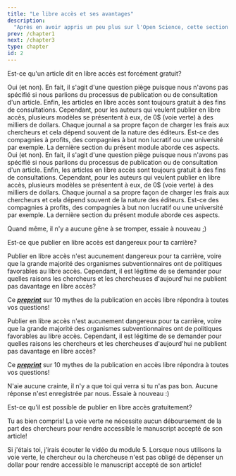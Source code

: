 ```yaml
---
title: "Le libre accès et ses avantages"
description:
  "Après en avoir appris un peu plus sur l'Open Science, cette section approfondira l'aspect du libre accès (Open Access) et ses avantages. En espérant que vous apprécierez les bénéfices personnels et sociétaux qu'une personne peut engendrer en ouvrant ses recherches."
prev: /chapter1
next: /chapter3
type: chapter
id: 2
---
```

<exercise id="1" title="Qu'est-ce que le libre accès?" type="slides">

<slides source="chapter2_01_libre">
</slides>

</exercise>

<exercise id="2" title="Testez vos connaissances">

Est-ce qu'un article dit en libre accès est forcément gratuit?

<choice>
<opt text="Oui" correct="true">
Oui (et non). En fait, il s'agit d'une question piège puisque nous n'avons pas spécifié si nous parlions du processus de publication ou de consultation d'un article. Enfin, les articles en libre accès sont toujours gratuit à des fins de consultations. Cependant, pour les auteurs qui veulent publier en libre accès, plusieurs modèles se présentent à eux, de 0$ (voie verte) à des milliers de dollars. Chaque journal a sa propre façon de charger les frais aux chercheurs et cela dépend souvent de la nature des éditeurs. Est-ce des compagnies à profits, des compagnies à but non lucratif ou une université par exemple. La dernière section du présent module aborde ces aspects.

</opt>

<opt text="Non">
Oui (et non). En fait, il s'agit d'une question piège puisque nous n'avons pas spécifié si nous parlions du processus de publication ou de consultation d'un article. Enfin, les articles en libre accès sont toujours gratuit à des fins de consultations. Cependant, pour les auteurs qui veulent publier en libre accès, plusieurs modèles se présentent à eux, de 0$ (voie verte) à des milliers de dollars. Chaque journal a sa propre façon de charger les frais aux chercheurs et cela dépend souvent de la nature des éditeurs. Est-ce des compagnies à profits, des compagnies à but non lucratif ou une université par exemple. La dernière section du présent module aborde ces aspects.
</opt>

<opt text="Je ne sais pas, je ne veux pas me mouiller">

Quand même, il n'y a aucune gêne à se tromper, essaie à nouveau ;)

</opt>
</choice>

</exercise>

<exercise id="3" title="Quels sont les avantages associés au libre accès?" type="slides">

<slides source="chapter2_02_liberetoi">
</slides>

</exercise>

<exercise id="4" title="Testez vos connaissances">

Est-ce que publier en libre accès est dangereux pour ta carrière?

<choice>
<opt text="Oui">
Publier en libre accès n'est aucunement dangereux pour ta carrière, voire que la grande majorité des organismes subventionnaires ont de politiques favorables au libre accès. Cependant, il est légitime de se demander pour quelles raisons les chercheurs et les chercheuses d'aujourd'hui ne publient pas davantage en libre accès?

Ce [***preprint***](https://peerj.com/preprints/27580/) sur 10 mythes de la publication en accès libre répondra à toutes vos questions!

</opt>

<opt text="Non" correct="true">

Publier en libre accès n'est aucunement dangereux pour ta carrière, voire que la grande majorité des organismes subventionnaires ont de politiques favorables au libre accès. Cependant, il est légitime de se demander pour quelles raisons les chercheurs et les chercheuses d'aujourd'hui ne publient pas davantage en libre accès?

Ce [***preprint***](https://peerj.com/preprints/27580/) sur 10 mythes de la publication en accès libre répondra à toutes vos questions!

</opt>

<opt text="Je ne sais pas, je veux savoir">

N'aie aucune crainte, il n'y a que toi qui verra si tu n'as pas bon. Aucune réponse n'est enregistrée par nous. Essaie à nouveau :)

</opt>
</choice>

</exercise>

<exercise id="5" title="Quels sont les types de libre accès?" type="slides">

<slides source="chapter2_03_processus">
</slides>

</exercise>

<exercise id="6" title="Testez vos connaissances">

Est-ce qu'il est possible de publier en libre accès gratuitement?

<choice>
<opt text="Oui" correct="true">

Tu as bien compris! La voie verte ne nécessite aucun déboursement de la part des chercheurs pour rendre accessible le manuscript accepté de son article!

</opt>

<opt text="Non">
Si j'étais toi, j'irais écouter le vidéo du module 5. Lorsque nous utilisons la voie verte, le chercheur ou la chercheuse n'est pas obligé de dépenser un dollar pour rendre accessible le manuscript accepté de son article!

</opt>
</choice>

</exercise>

